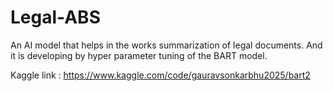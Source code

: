 # Legal-ABS
An AI model that helps in the works summarization of legal documents. And it is developing by hyper parameter tuning of the  BART model.


Kaggle link : https://www.kaggle.com/code/gauravsonkarbhu2025/bart2
